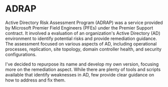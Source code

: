 # ADRAP
Active Directory Risk Assessment Program (ADRAP) was a service provided by Microsoft Premier Field Engineers (PFEs) under the Premier Support contract. It involved a  evaluation of an organization's Active Directory (AD) environment to identify potential risks and provide remediation guidance. The assessment focused on various aspects of AD, including operational processes, replication, site topology, domain controller health, and security configurations.

I've decided to repurpose its name and develop my own version, focusing more on the remediation aspect. While there are plenty of tools and scripts available that identify weaknesses in AD, few provide clear guidance on how to address and fix them.
